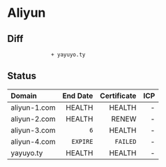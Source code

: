 # Aliyun

## Diff 

```
              + yayuyo.ty
```

## Status

| Domain | End Date | Certificate | ICP |
| :- | -: | -: | -: |
| aliyun-1.com | HEALTH | HEALTH | - |
| aliyun-2.com | HEALTH | RENEW | - |
| aliyun-3.com | `6` | HEALTH | - |
| aliyun-4.com | `EXPIRE` | `FAILED` | - |
| yayuyo.ty | HEALTH | HEALTH | - |
